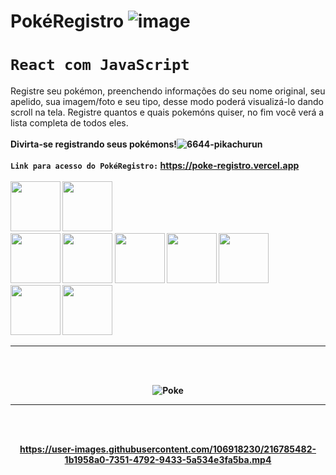 # PokéRegistro ![image](https://user-images.githubusercontent.com/106918230/216780753-454da1a6-d634-40bd-b15e-409f7f7bd65a.png)

# `React com JavaScript`
Registre seu pokémon, preenchendo informações do seu nome original, seu apelido, sua imagem/foto e seu tipo, desse modo poderá visualizá-lo dando scroll na tela. Registre quantos e quais pokemóns quiser, no fim você verá a lista completa de todos eles.
<br>
<br>
<strong>Divirta-se registrando seus pokémons!![6644-pikachurun](https://user-images.githubusercontent.com/106918230/216781656-9762c284-68f7-4cab-a13c-4bc40fc6b8a0.gif)
<strong/>
<br>
<br>
`Link para acesso do PokéRegistro:` https://poke-registro.vercel.app
<br>
<br>
<img src="https://assets.pokemon.com/assets/cms2/img/pokedex/full/025.png" width=80 height=80> 
<img src="https://assets.pokemon.com/assets/cms2/img/pokedex/site_search/252.png" width=80 height=80>  
<img src="https://assets.pokemon.com/assets/cms2/img/pokedex/detail/728.png" width=80 height=80> 
<img src="https://assets.pokemon.com/assets/cms2/img/pokedex/site_search/125.png" width=80 height=80> 
<img src="https://assets.pokemon.com/assets/cms2/img/pokedex/site_search/350.png" width=80 height=80> 
<img src="https://assets.pokemon.com/assets/cms2/img/pokedex/site_search/155.png" width=80 height=80> 
<img src="https://assets.pokemon.com/assets/cms2/img/pokedex/site_search/501.png" width=80 height=80>  
<img src="https://assets.pokemon.com/assets/cms2/img/pokedex/site_search/650.png" width=80 height=80> 
<img src="https://assets.pokemon.com/assets/cms2/img/pokedex/site_search/447.png" width=80 height=80> 
<hr>
<br>
<br>

<div align="center">

![Poke](https://user-images.githubusercontent.com/106918230/216784955-b8014a16-8eff-4202-afbd-3f3aaae1be3b.png)
<div/>

<hr>
<br>
<br>













https://user-images.githubusercontent.com/106918230/216785482-1b1958a0-7351-4792-9433-5a534e3fa5ba.mp4







